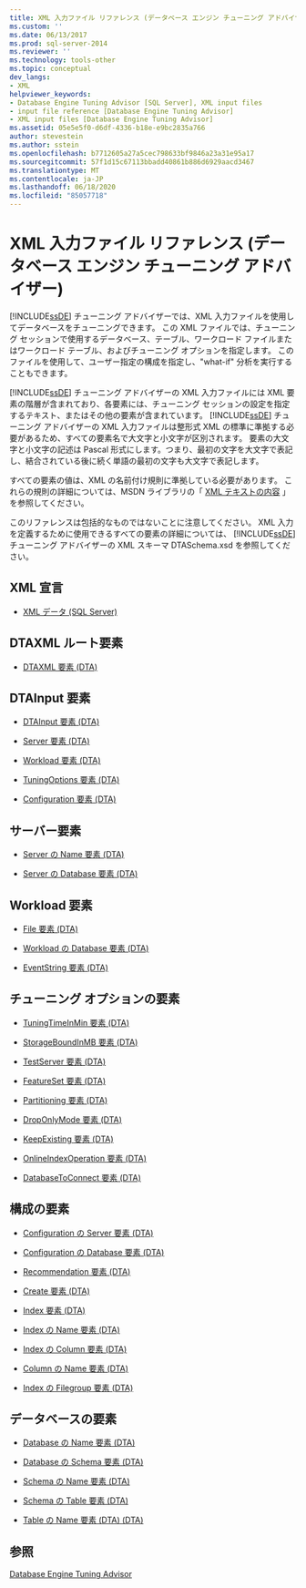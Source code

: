 ```yaml
---
title: XML 入力ファイル リファレンス (データベース エンジン チューニング アドバイザー) | Microsoft Docs
ms.custom: ''
ms.date: 06/13/2017
ms.prod: sql-server-2014
ms.reviewer: ''
ms.technology: tools-other
ms.topic: conceptual
dev_langs:
- XML
helpviewer_keywords:
- Database Engine Tuning Advisor [SQL Server], XML input files
- input file reference [Database Engine Tuning Advisor]
- XML input files [Database Engine Tuning Advisor]
ms.assetid: 05e5e5f0-d6df-4336-b18e-e9bc2835a766
author: stevestein
ms.author: sstein
ms.openlocfilehash: b7712605a27a5cec798633bf9846a23a31e95a17
ms.sourcegitcommit: 57f1d15c67113bbadd40861b886d6929aacd3467
ms.translationtype: MT
ms.contentlocale: ja-JP
ms.lasthandoff: 06/18/2020
ms.locfileid: "85057718"
---
```

# <a name="xml-input-file-reference-database-engine-tuning-advisor"></a>XML 入力ファイル リファレンス (データベース エンジン チューニング アドバイザー)
  [!INCLUDE[ssDE](../../includes/ssde-md.md)] チューニング アドバイザーでは、XML 入力ファイルを使用してデータベースをチューニングできます。 この XML ファイルでは、チューニング セッションで使用するデータベース、テーブル、ワークロード ファイルまたはワークロード テーブル、およびチューニング オプションを指定します。 このファイルを使用して、ユーザー指定の構成を指定し、"what-if" 分析を実行することもできます。  
  
 [!INCLUDE[ssDE](../../includes/ssde-md.md)] チューニング アドバイザーの XML 入力ファイルには XML 要素の階層が含まれており、各要素には、チューニング セッションの設定を指定するテキスト、またはその他の要素が含まれています。 [!INCLUDE[ssDE](../../includes/ssde-md.md)] チューニング アドバイザーの XML 入力ファイルは整形式 XML の標準に準拠する必要があるため、すべての要素名で大文字と小文字が区別されます。 要素の大文字と小文字の記述は Pascal 形式にします。つまり、最初の文字を大文字で表記し、結合されている後に続く単語の最初の文字も大文字で表記します。  
  
 すべての要素の値は、XML の名前付け規則に準拠している必要があります。 これらの規則の詳細については、MSDN ライブラリの「 [XML テキストの内容](https://go.microsoft.com/fwlink/?LinkId=7614) 」を参照してください。  
  
 このリファレンスは包括的なものではないことに注意してください。 XML 入力を定義するために使用できるすべての要素の詳細については、 [!INCLUDE[ssDE](../../includes/ssde-md.md)] チューニング アドバイザーの XML スキーマ DTASchema.xsd を参照してください。  
  
## <a name="xml-declaration"></a>XML 宣言  
  
-   [XML データ &#40;SQL Server&#41;](../../relational-databases/xml/xml-data-sql-server.md)  
  
## <a name="dtaxml-root-element"></a>DTAXML ルート要素  
  
-   [DTAXML 要素 &#40;DTA&#41;](dtaxml-element-dta.md)  
  
## <a name="dtainput-elements"></a>DTAInput 要素  
  
-   [DTAInput 要素 &#40;DTA&#41;](dtainput-element-dta.md)  
  
-   [Server 要素 &#40;DTA&#41;](server-element-dta.md)  
  
-   [Workload 要素 &#40;DTA&#41;](workload-element-dta.md)  
  
-   [TuningOptions 要素 &#40;DTA&#41;](tuningoptions-element-dta.md)  
  
-   [Configuration 要素 &#40;DTA&#41;](configuration-element-dta.md)  
  
## <a name="server-elements"></a>サーバー要素  
  
-   [Server の Name 要素 &#40;DTA&#41;](name-element-for-server-dta.md)  
  
-   [Server の Database 要素 &#40;DTA&#41;](database-element-for-server-dta.md)  
  
## <a name="workload-elements"></a>Workload 要素  
  
-   [File 要素 &#40;DTA&#41;](file-element-dta.md)  
  
-   [Workload の Database 要素 &#40;DTA&#41;](database-element-for-workload-dta.md)  
  
-   [EventString 要素 &#40;DTA&#41;](eventstring-element-dta.md)  
  
## <a name="tuning-options-elements"></a>チューニング オプションの要素  
  
-   [TuningTimeInMin 要素 &#40;DTA&#41;](tuningtimeinmin-element-dta.md)  
  
-   [StorageBoundInMB 要素 &#40;DTA&#41;](storageboundinmb-element-dta.md)  
  
-   [TestServer 要素 &#40;DTA&#41;](testserver-element-dta.md)  
  
-   [FeatureSet 要素 &#40;DTA&#41;](featureset-element-dta.md)  
  
-   [Partitioning 要素 &#40;DTA&#41;](partitioning-element-dta.md)  
  
-   [DropOnlyMode 要素 &#40;DTA&#41;](droponlymode-element-dta.md)  
  
-   [KeepExisting 要素 &#40;DTA&#41;](keepexisting-element-dta.md)  
  
-   [OnlineIndexOperation 要素 &#40;DTA&#41;](onlineindexoperation-element-dta.md)  
  
-   [DatabaseToConnect 要素 &#40;DTA&#41;](databasetoconnect-element-dta.md)  
  
## <a name="configuration-elements"></a>構成の要素  
  
-   [Configuration の Server 要素 &#40;DTA&#41;](server-element-for-configuration-dta.md)  
  
-   [Configuration の Database 要素 &#40;DTA&#41;](database-element-for-configuration-dta.md)  
  
-   [Recommendation 要素 &#40;DTA&#41;](recommendation-element-dta.md)  
  
-   [Create 要素 &#40;DTA&#41;](create-element-dta.md)  
  
-   [Index 要素 &#40;DTA&#41;](index-element-dta.md)  
  
-   [Index の Name 要素 &#40;DTA&#41;](name-element-for-index-dta.md)  
  
-   [Index の Column 要素 &#40;DTA&#41;](column-element-for-index-dta.md)  
  
-   [Column の Name 要素 &#40;DTA&#41;](name-element-for-column-dta.md)  
  
-   [Index の Filegroup 要素 &#40;DTA&#41;](filegroup-element-for-index-dta.md)  
  
## <a name="database-elements"></a>データベースの要素  
  
-   [Database の Name 要素 &#40;DTA&#41;](name-element-for-database-dta.md)  
  
-   [Database の Schema 要素 &#40;DTA&#41;](schema-element-for-database-dta.md)  
  
-   [Schema の Name 要素 &#40;DTA&#41;](name-element-for-schema-dta.md)  
  
-   [Schema の Table 要素 &#40;DTA&#41;](table-element-for-schema-dta.md)  
  
-   [Table の Name 要素 (DTA) &#40;DTA&#41;](name-element-for-table-dta.md)  
  
## <a name="see-also"></a>参照  
 [Database Engine Tuning Advisor](../../relational-databases/performance/database-engine-tuning-advisor.md)  
  
  
